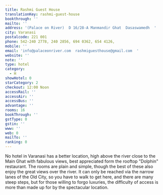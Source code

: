 ```yaml
---
title: Rashmi Guest House
translationKey: rashmi-guest-house
bookthrough: ''
mailto: ''
address: '(Palace on River)  D 16/28-A Manmandir Ghat  Dasaswamedh  '
city: Varanasi
postalcode: 221 001
phone: 542-240 2778, 240 2856, 694 0362, 654 4126,
mobile: ''
email: 'info@palaceonriver.com  rashmiguesthouse@gmail.com  '
website: ''
note: ''
type: hotel
category:
  - H
showHotel: 0
starCategory: 2
checkout: 12:00 Noon
accessRail: ''
accessAir: ''
accessBus: ''
advantage: ''
rooms: 16
bookThrough: ''
gstType: 0
gstin: ''
www: ''
web: 0
mailTo: ''
ranking: 0
---
```







No hotel in Varanasi has a better location, high above the river close to the Main Ghat with fabulous views, best appreciated form the rooftop "Dolphin" restaurant. The rooms are plain and simple, though the best of these also enjoy the great views over the river. It can only be reached via the narrow lanes of the Old City, so you have to walk to get here, and there are many steep steps, but for those willing to forgo luxuries, the difficulty of access is more than made up for by the spectacular location. 
